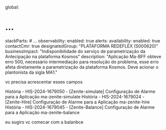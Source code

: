 global:
  # ...
  stackParts:
    # ...
    observability:
      enabled: true
      alerts:
        availability:
          enabled: true
          contactCmr: true
          designatedGroup: "PLATAFORMA REDEFLEX (S000620)"
          businessImpact: "Indisponibilidade do serviço de parametrização da Antecipação na plataforma Kosmos"
          description: "Aplicação Ma-BFF obteve erro 500, necessário intermediação para resolução do problema, esse erro afeta diretamente a parametrização da plataforma Kosmos. Deve acionar o plantonista da sigla MA1."


vc precisa acrescentar esses campos

História - HIS-2024-1679050 - [Zenite-simulate] Configuração de Alarme para a Aplicação ma-zenite-simulate
História - HIS-2024-1679024 - [Zenite-Hire] Configuração de Alarme para a Aplicação ma-zenite-hire
História - HIS-2024-1679045 - [Zenite-Balance] Configuração de Alarme para a Aplicação ma-zenite-balance

eu sugiro vc comecar com a balanbce
 
